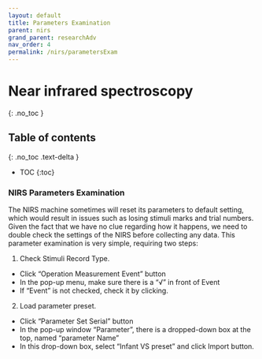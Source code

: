 ```yaml
---
layout: default
title: Parameters Examination
parent: nirs
grand_parent: researchAdv
nav_order: 4
permalink: /nirs/parametersExam
---
```


# Near infrared spectroscopy
{: .no_toc }

## Table of contents
{: .no_toc .text-delta }

* TOC
{:toc}

### NIRS Parameters Examination

The NIRS machine sometimes will reset its parameters to default setting, which would result in issues such as losing stimuli marks and trial numbers. Given the fact that we have no clue regarding how it happens, we need to double check the settings of the NIRS before collecting any data. This parameter examination is very simple, requiring two steps: 

1. Check Stimuli Record Type. 
- Click “Operation Measurement Event” button 
- In the pop-up menu, make sure there is a “√” in front of Event 
- If “Event” is not checked, check it by clicking. 

2. Load parameter preset. 
- Click “Parameter Set Serial” button 
- In the pop-up window “Parameter”, there is a dropped-down box at the top, named “parameter Name” 
- In this drop-down box, select “Infant VS preset” and click Import button. 